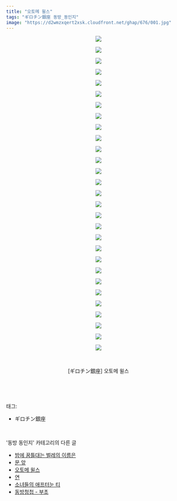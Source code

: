 ```yaml
---
title: "오토메 윌스"
tags: "ギロチン銀座 동방_동인지"
image: "https://d2wmzxqert2xsk.cloudfront.net/ghap/676/001.jpg"
---
```

<div class="article">
<p style="text-align: center; clear: none; float: none;"><img src="{{ site.imgserver11 }}/ghap/676/001.jpg"/></p>
<p style="text-align: center; clear: none; float: none;"><img src="{{ site.imgserver11 }}/ghap/676/002.jpg"/></p>
<p style="text-align: center; clear: none; float: none;"><img src="{{ site.imgserver11 }}/ghap/676/003.jpg"/></p>
<p style="text-align: center; clear: none; float: none;"><img src="{{ site.imgserver11 }}/ghap/676/004.jpg"/></p>
<p style="text-align: center; clear: none; float: none;"><img src="{{ site.imgserver11 }}/ghap/676/005.jpg"/></p>
<p style="text-align: center; clear: none; float: none;"><img src="{{ site.imgserver11 }}/ghap/676/006.jpg"/></p>
<p style="text-align: center; clear: none; float: none;"><img src="{{ site.imgserver11 }}/ghap/676/007.jpg"/></p>
<p style="text-align: center; clear: none; float: none;"><img src="{{ site.imgserver11 }}/ghap/676/008.jpg"/></p>
<p style="text-align: center; clear: none; float: none;"><img src="{{ site.imgserver11 }}/ghap/676/009.jpg"/></p>
<p style="text-align: center; clear: none; float: none;"><img src="{{ site.imgserver11 }}/ghap/676/010.jpg"/></p>
<p style="text-align: center; clear: none; float: none;"><img src="{{ site.imgserver11 }}/ghap/676/011.jpg"/></p>
<p style="text-align: center; clear: none; float: none;"><img src="{{ site.imgserver11 }}/ghap/676/012.jpg"/></p>
<p style="text-align: center; clear: none; float: none;"><img src="{{ site.imgserver11 }}/ghap/676/013.jpg"/></p>
<p style="text-align: center; clear: none; float: none;"><img src="{{ site.imgserver11 }}/ghap/676/014.jpg"/></p>
<p style="text-align: center; clear: none; float: none;"><img src="{{ site.imgserver11 }}/ghap/676/015.jpg"/></p>
<p style="text-align: center; clear: none; float: none;"><img src="{{ site.imgserver11 }}/ghap/676/016.jpg"/></p>
<p style="text-align: center; clear: none; float: none;"><img src="{{ site.imgserver11 }}/ghap/676/017.jpg"/></p>
<p style="text-align: center; clear: none; float: none;"><img src="{{ site.imgserver11 }}/ghap/676/018.jpg"/></p>
<p style="text-align: center; clear: none; float: none;"><img src="{{ site.imgserver11 }}/ghap/676/019.jpg"/></p>
<p style="text-align: center; clear: none; float: none;"><img src="{{ site.imgserver11 }}/ghap/676/020.jpg"/></p>
<p style="text-align: center; clear: none; float: none;"><img src="{{ site.imgserver11 }}/ghap/676/021.jpg"/></p>
<p style="text-align: center; clear: none; float: none;"><img src="{{ site.imgserver11 }}/ghap/676/022.jpg"/></p>
<p style="text-align: center; clear: none; float: none;"><img src="{{ site.imgserver11 }}/ghap/676/023.jpg"/></p>
<p style="text-align: center; clear: none; float: none;"><img src="{{ site.imgserver11 }}/ghap/676/024.jpg"/></p>
<p style="text-align: center; clear: none; float: none;"><img src="{{ site.imgserver11 }}/ghap/676/025.jpg"/></p>
<p style="text-align: center; clear: none; float: none;"><img src="{{ site.imgserver11 }}/ghap/676/026.jpg"/></p>
<p style="text-align: center; clear: none; float: none;"><img src="{{ site.imgserver11 }}/ghap/676/027.jpg"/></p>
<p style="text-align: center; clear: none; float: none;"><img src="{{ site.imgserver11 }}/ghap/676/028.jpg"/></p>
<p style="text-align: center; clear: none; float: none;"><img src="{{ site.imgserver11 }}/ghap/676/029.jpg"/></p>
<p style="text-align: center; clear: none; float: none;"><br/></p>
<p style="text-align: center; clear: none; float: none;">[ギロチン銀座] 오토메 윌스</p>
<p><br/></p>
</div><br/>
<div class="tagTrail">
<p>태그: </p>
<ul>
<li>ギロチン銀座</li>
</ul>
</div><br/>
<div class="another">
<p>'동방 동인지' 카테고리의 다른 글</p>
<ul>
<li><a href="/ghap_679">밤에 꿈틀대는 벌레의 이름은</a></li>
<li><a href="/ghap_678">문 앞</a></li>
<li><a href="/ghap_676">오토메 윌스</a></li>
<li><a href="/ghap_675">연</a></li>
<li><a href="/ghap_674">소녀들의 애프터눈 티</a></li>
<li><a href="/ghap_673">동방청첩 - 부초</a></li>
</ul>
</div><br/>
<div class="cb_module cb_fluid">
<div class="cb_wrt cb_profile">
</div><!-- commentList close -->
</div><br/>
